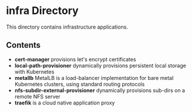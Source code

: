 # infra Directory

This directory contains infrastructure applications.

## Contents

- **cert-manager** provisions let's encrypt certificates
- **local-path-provisioner** dynamically provisions persistent local storage with Kubernetes
- **metallb** MetalLB is a load-balancer implementation for bare metal Kubernetes clusters, using standard routing protocols
- **nfs-subdir-external-provisioner** dynamically provisions sub-dirs on a remote NFS server
- **traefik** is a cloud native application proxy
